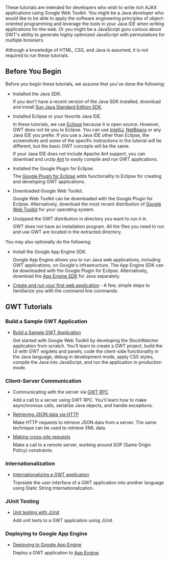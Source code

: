 
<style>
code, .code {font-size: 9pt; font-family: Courier, Courier New, monospace; color:#007000;}
.highlight {background-color: #ffc;}
.strike {text-decoration:line-through; color:red;}
.header {margin-top: 1.5ex;}
.details {margin-top: 1ex;}
</style>

<p>
These tutorials are intended for developers who wish to write rich AJAX applications using Google Web Toolkit. You might be a Java developer who would like to be able to apply the software engineering principles of object-oriented programming and leverage the tools in your Java IDE when writing applications for the web. Or you might be a JavaScript guru curious about GWT's ability to generate highly optimized JavaScript with permutations for multiple browsers.
</p>
<p>
Although a knowledge of HTML, CSS, and Java is assumed, it is not required to run these tutorials.
</p>

<a name="prerequisites"></a>
<h2>Before You Begin</h2>
<p>Before you begin these tutorials, we assume that you've done the following:</p>
<ul class="instructions">
    <li>
        <div class="header">Installed the Java SDK.</div>
        <div class="details">If you don't have a recent version of the Java SDK installed, download and install <a href="http://java.sun.com/javase/downloads/index.jsp">Sun Java Standard Edition SDK</a>.</div>
    </li>
    <li>
        <div class="header">Installed Eclipse or your favorite Java IDE.</div>
        <div class="details">In these tutorials, we use <a href="http://www.eclipse.org/">Eclipse</a> because it is open source. However, GWT does not tie you to Eclipse. You can use <a href="http://www.jetbrains.com/idea/">IntelliJ</a>, <a href="http://www.netbeans.org/">NetBeans</a> or any Java IDE you prefer. If you use a Java IDE other than Eclipse, the screenshots and some of the specific instructions in the tutorial will be different, but the basic GWT concepts will be the same.</div>
        <div class="details">If your Java IDE does not include Apache Ant support, you can download and unzip <a href="http://ant.apache.org">Ant</a> to easily compile and run GWT applications.</div>
    </li>
    <li>
        <div class="header">Installed the Google Plugin for Eclipse.</div>
        <div class="details">The <a href="//developers.google.com/appengine/docs/java/tools/eclipse">Google Plugin for Eclipse</a> adds functionality to Eclipse for creating and developing GWT applications.</div>
    </li>
    <li>
        <div class="header">Downloaded Google Web Toolkit.</div>
        <div class="details">Google Web Toolkit can be downloaded with the Google Plugin for Eclipse.  Alternatively, download the most recent distribution of <a href="../../../download.html">Google Web Toolkit</a> for your operating system.</div>
    </li>
    <li>
        <div class="header">Unzipped the GWT distribution in directory you want to run it in.</div>
        <div class="details">GWT does not have an installation program. All the files you need to run and use GWT are located in the extracted directory.</div>
    </li>
</ul>

<p>You may also optionally do the following:</p>
<ul class="instructions">
    <li>
        <div class="header">Install the Google App Engine SDK.</div>
        <div class="details">Google App Engine allows you to run Java web applications, including GWT applications, on Google's infrastructure.  The App Engine SDK can be downloaded with the Google Plugin for Eclipse.  Alternatively, download the <a href="//developers.google.com/appengine/downloads">App Engine SDK</a> for Java separately.</div>
    </li>
    <li>
        <div class="header"><a href="../../../gettingstarted.html#create">Create and run your first web application</a> - A few, simple steps to familiarize you with the command line commands.
    </li>
</ul>

<h2 id="gwt_tutorials">GWT Tutorials</h2>

<h3>Build a Sample GWT Application</h3>
<ul>
    <li>
        <div class="header"><a href="gettingstarted.html">Build a Sample GWT Application</a></div>
        <div class="details">Get started with Google Web Toolkit by developing the StockWatcher application from scratch. You'll learn to create a GWT project, build the UI with GWT wigdets and panels, code the client-side functionality in the Java language, debug in development mode, apply CSS styles, compile the Java into JavaScript, and run the application in production mode.</div>
    </li>
</ul>

<h3>Client-Server Communication</h3>
<ul>
    <li>
        <div class="header">Communicating with the server via <a href="RPC.html">GWT RPC</a></div>
        <div class="details">Add a call to a server using GWT RPC. You'll learn how to make asynchronous calls, serialize Java objects, and handle exceptions.</div>
    </li>
    <li>
        <div class="header"><a href="JSON.html">Retrieving JSON data via HTTP</a></div>
        <div class="details">Make HTTP requests to retrieve JSON data from a server. The same technique can be used to retrieve XML data.</div>
    </li>
    <li>
        <div class="header"><a href="Xsite.html">Making cross-site requests</a></div>
        <div class="details">Make a call to a remote server, working around SOP (Same Origin Policy) constraints.</div>
    </li>
</ul>
<h3>Internationalization</h3>
<ul>
    <li>
        <div class="header"><a href="i18n.html">Internationalizing a GWT application</a></div>
        <div class="details">Translate the user interface of a GWT application into another language using Static String Internationalization.</div>
    </li>
</ul>

<h3>JUnit Testing</h3>
<ul>
    <li>
        <div class="header"><a href="JUnit.html">Unit testing with JUnit</a></div>
        <div class="details">Add unit tests to a GWT application using JUnit.</div>
    </li>
</ul>

<h3>Deploying to Google App Engine</h3>
<ul>
    <li>
        <div class="header"><a href="appengine.html">Deploying to Google App Engine</a></div>
        <div class="details">Deploy a GWT application to <a href="//developers.google.com/appengine">App Engine</a>.</div>
    </li>
</ul>


